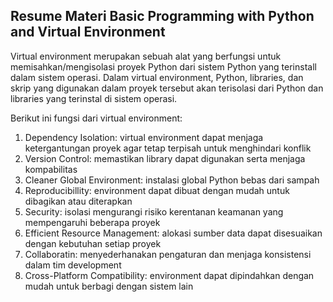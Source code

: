## Resume Materi Basic Programming with Python and Virtual Environment

Virtual environment merupakan sebuah alat yang berfungsi untuk memisahkan/mengisolasi proyek Python dari sistem Python yang terinstall dalam sistem operasi. Dalam virtual environment, Python, libraries, dan skrip yang digunakan dalam proyek tersebut akan terisolasi dari Python dan libraries yang terinstal di sistem operasi.

Berikut ini fungsi dari virtual environment:
1. Dependency Isolation: virtual environment dapat menjaga ketergantungan proyek agar tetap terpisah untuk menghindari konflik
2. Version Control: memastikan library dapat digunakan serta menjaga kompabilitas
3. Cleaner Global Environment: instalasi global Python bebas dari sampah
4. Reproducibillity: environment dapat dibuat dengan mudah untuk dibagikan atau diterapkan
5. Security: isolasi mengurangi risiko kerentanan keamanan yang mempengaruhi beberapa proyek
6. Efficient Resource Management: alokasi sumber data dapat disesuaikan dengan kebutuhan setiap proyek
7. Collaboratin: menyederhanakan pengaturan dan menjaga konsistensi dalam tim development
8. Cross-Platform Compatibility: environment dapat dipindahkan dengan mudah untuk berbagi dengan sistem lain